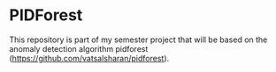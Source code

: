 # PIDForest

This repository is part of my semester project that will be based on the anomaly detection algorithm pidforest (https://github.com/vatsalsharan/pidforest).

